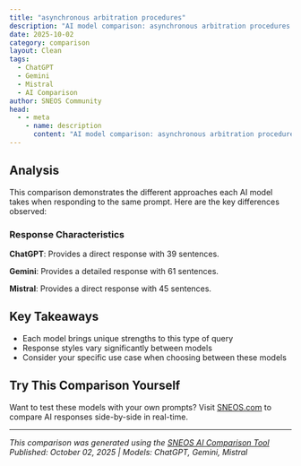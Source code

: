 ```yaml
---
title: "asynchronous arbitration procedures"
description: "AI model comparison: asynchronous arbitration procedures..."
date: 2025-10-02
category: comparison
layout: Clean
tags:
  - ChatGPT
  - Gemini
  - Mistral
  - AI Comparison
author: SNEOS Community
head:
  - - meta
    - name: description
      content: "AI model comparison: asynchronous arbitration procedures..."
---
```


<ChatComparison
  title="asynchronous arbitration procedures"
  prompt="asynchronous arbitration procedures"
  :responses='{
    "ChatGPT": "**Asynchronous arbitration procedures** refer to methods used to resolve conflicts or grant access to a shared resource (such as a communication bus, memory, or processor time) in systems where requests do not occur simultaneously with a global clock or where components operate asynchronously.\n\n### Context\nIn digital systems, arbitration is necessary when multiple devices or modules need to access a shared resource. In synchronous systems, arbitration often happens based on clock cycles. However, in asynchronous systems, there is no global clock, so arbitration must handle requests that can arrive at any time.\n\n---\n\n### Key Concepts of Asynchronous Arbitration\n\n1. **Asynchronous Systems**: Systems that operate without a global clock signal. Components communicate and coordinate by using handshake signals or event-driven protocols.\n\n2. **Resource Contention**: Multiple devices may request the same resource at unpredictable times.\n\n3. **Arbitration Goal**: To decide which request gets access without causing conflicts, deadlocks, or starvation, ensuring fairness and correctness.\n\n---\n\n### Common Asynchronous Arbitration Procedures\n\n1. **Handshake Protocols**\n   - Use request/acknowledge signal pairs.\n   - Each device sends a request signal; the arbiter sends an acknowledgment to grant access.\n   - The handshake ensures synchronization between requester and arbiter.\n\n2. **Mutual Exclusion Elements**\n   - Circuits like **Muller C-elements**, **set-reset latches**, or **arbiters** designed to enforce mutual exclusion in an asynchronous manner.\n   - The C-element outputs \u20181\u2019 only when all inputs are \u20181\u2019, used to coordinate request grants.\n\n3. **Asynchronous Priority Arbitration**\n   - Requests are given priority levels.\n   - The arbiter dynamically grants access based on priority without clocking.\n   - Often implemented with priority encoders combined with asynchronous handshakes.\n\n4. **Token Passing**\n   - A token circulates among the requesting devices.\n   - Only the device holding the token may access the resource.\n   - Token passing can be implemented asynchronously to grant access.\n\n5. **Request Queue with Event-Driven Control**\n   - Requests are queued, and events trigger arbitration.\n   - The arbiter grants access based on the queue state.\n   - The queue management is done asynchronously.\n\n---\n\n### Examples\n\n- **Asynchronous Bus Arbitration**: Devices request bus access using request lines; the arbiter uses a set of C-elements and handshake signals to grant access without a clock.\n  \n- **Asynchronous Mutex (Mutual Exclusion) Circuits**: Hardware circuits designed to prevent simultaneous access, allowing one requestor at a time.\n\n---\n\n### Advantages of Asynchronous Arbitration\n\n- No need for centralized clock distribution.\n- Can operate at variable speeds, improving power efficiency.\n- Suitable for systems where timing of requests is unpredictable.\n\n---\n\n### Challenges\n\n- Designing hazard-free circuits.\n- Avoiding deadlocks and starvation.\n- Ensuring fairness among competing requests.\n\n---\n\n### Summary Table\n\n| Arbitration Type         | Description                             | Example Implementations            |\n|-------------------------|---------------------------------------|----------------------------------|\n| Handshake arbitration   | Request/acknowledge signals coordinate resource access | Two-phase handshake protocols    |\n| Priority arbitration    | Grants access based on fixed priorities | Priority encoders \u002B handshake    |\n| Token passing           | Token circulates granting exclusive access | Ring network token passing       |\n| Mutex circuits          | Hardware mutual exclusion elements    | Muller C-element, arbiter circuits|\n| Queue-based arbitration | Event-driven queue management          | Asynchronous FIFO-based grant     |\n\n---\n\nIf you want, I can help you with specific designs or circuit examples for asynchronous arbiters!",
    "Gemini": "Asynchronous arbitration procedures are a class of arbitration mechanisms used in digital circuits and systems where the timing of events isn\u0027t globally synchronized by a central clock signal. This is in contrast to synchronous arbitration, where all decisions are made based on clock edges. Asynchronous arbitration is often used when dealing with multiple independent requests to access a shared resource (like memory, a bus, or a peripheral) in systems where clock domains are different, or where low power consumption is a primary concern.\n\nHere\u0027s a breakdown of key aspects, advantages, disadvantages, and common techniques:\n\n**Key Characteristics:**\n\n* **Clockless Operation:**  Decisions are made based on the order of arrival of request signals and the internal delays of the arbitration logic.\n* **Handshake Protocols:**  Asynchronous arbitration typically relies on handshaking protocols (e.g., request/acknowledge) to signal the availability and completion of access to the shared resource.\n* **Metastability Handling:** A fundamental challenge is dealing with metastability, a state where a flip-flop or latch might remain in an indeterminate state for a brief period if its setup and hold time requirements are violated.  Asynchronous arbitrators must include mechanisms to mitigate the effects of metastability, typically by using synchronizers.\n* **Event-Driven:**  The logic responds to changes in input signals rather than being triggered by clock edges.\n\n**Advantages of Asynchronous Arbitration:**\n\n* **Clock Domain Crossing (CDC) Handling:**  Excellent for interfacing between modules operating at different clock frequencies or without a common clock. This avoids the complexities and limitations of synchronous CDC techniques.\n* **Lower Power Consumption:**  Reduces dynamic power consumption because logic only switches when necessary. There\u0027s no power wasted on toggling flip-flops at a fixed clock frequency even when no requests are being made.\n* **Improved Robustness:**  Potentially more robust to process variations and environmental changes, as timing isn\u0027t as critical as in synchronous systems.\n* **Eliminates Clock Skew Problems:**  Avoids the issues associated with clock skew and jitter, which can cause timing violations in high-speed synchronous designs.\n* **Potential for Higher Speed (in specific scenarios):**  In some cases, the event-driven nature can lead to faster response times than clock-based arbitration, especially when arbitration decisions are quick.\n\n**Disadvantages of Asynchronous Arbitration:**\n\n* **Complexity:** Designing and verifying asynchronous circuits is significantly more complex than synchronous circuits.  It requires a deep understanding of timing hazards, race conditions, and metastability.\n* **Difficult Testing and Debugging:**  Debugging can be challenging due to the lack of a global clock signal.  Specialized tools and techniques are often required.\n* **Performance Variations:**  The arbitration time can vary depending on the order of arrival of requests and internal delays, leading to potentially less predictable performance than synchronous methods.\n* **Larger Area:**  Metastability handling circuits (synchronizers) and the asynchronous control logic can often increase the overall circuit area compared to synchronous designs.\n* **Tool Support:**  Fewer EDA tools and design methodologies are available specifically for asynchronous design.\n\n**Common Asynchronous Arbitration Techniques:**\n\n* **Mutual Exclusion (Mutex) Elements:** These circuits ensure that only one request is granted access at a time. They are fundamental building blocks for more complex asynchronous arbitration schemes.  Examples include the Arbiter latch (described below) and similar logic gates designed to ensure mutual exclusion.\n\n* **Synchronizers:**  Used to mitigate the effects of metastability.  A common technique is the double-flop synchronizer (two flip-flops in series).  The first flip-flop attempts to resolve the metastable state, and the second flip-flop provides an additional delay to further reduce the probability of a metastable output. The more critical the application, the more stages of synchronization are often implemented.\n\n* **Arbiter Latch (C-element or Muller C-element):** A key component in many asynchronous arbitrators. It has two inputs (typically request signals) and one output. The output goes high only when *both* inputs are high.  It then *holds* that high state until *both* inputs go low.  This behavior provides mutual exclusion because if both inputs rise simultaneously, the internal delays and transistor characteristics will determine which input causes the output to rise first, thereby blocking the other input.\n\n* **Priority Arbiters:**  Assign a priority to each requesting device.  If multiple requests are active simultaneously, the device with the highest priority is granted access.\n\n* **Round-Robin Arbiters:**  Grant access to requesting devices in a rotating order. This helps to ensure fairness and prevent starvation, where a device might be indefinitely denied access.\n\n* **Daisy-Chain Arbitration:** One device is granted access, and it then passes the grant signal to the next device in the chain if it doesn\u0027t need the resource. This is simple to implement but can be slow for devices further down the chain.\n\n**Design Considerations:**\n\n* **Metastability Analysis:**  Careful analysis is essential to determine the probability of metastability and ensure that the synchronizer design provides an acceptable level of protection.\n\n* **Timing Hazards and Race Conditions:**  Thorough simulation and formal verification techniques are crucial to identify and eliminate timing hazards and race conditions that could lead to incorrect behavior.\n\n* **Handshaking Protocol Design:**  The choice of handshaking protocol (e.g., two-phase, four-phase) can significantly impact performance and complexity.\n\n* **Power Consumption Optimization:**  Techniques like clock gating (though not directly applicable in a clockless system), careful logic minimization, and optimizing transistor sizes can help to reduce power consumption.\n\n**Applications:**\n\n* **Clock Domain Crossing (CDC) interfaces:** Used extensively in systems where different modules operate with different clock frequencies or are completely asynchronous.\n* **Network-on-Chip (NoC) Routers:**  Asynchronous arbitration is used in NoC routers to manage access to shared resources, such as input buffers and output ports.\n* **Low-Power Systems:**  Beneficial in battery-powered devices and other applications where low power consumption is a primary requirement.\n* **Interface Controllers:** Managing access to shared peripherals in embedded systems.\n* **High-Performance Computing:**  Specific applications where asynchronous operation can provide performance advantages.\n\n**Tools and Languages:**\n\n* **Asynchronous Circuit Simulators:** Traditional SPICE simulators can be used, but they are not specifically designed for asynchronous circuits.\n* **Formal Verification Tools:** Essential for verifying the correctness of asynchronous designs and proving properties such as mutual exclusion and deadlock freedom.\n* **Hardware Description Languages (HDLs):** Standard HDLs like Verilog and VHDL can be used to describe asynchronous circuits, but special care is needed to model timing dependencies accurately.  Extensions and libraries specifically for asynchronous design exist.\n* **Specialized Tools:**  Some specialized tools and methodologies are available for asynchronous design, but they are not as widely adopted as tools for synchronous design.\n\nIn summary, asynchronous arbitration offers significant advantages in specific applications, particularly those involving clock domain crossing and low power consumption. However, the increased complexity and design challenges mean it is often reserved for specialized systems where the benefits outweigh the drawbacks.  The key to successful asynchronous design is a deep understanding of the underlying principles and the careful use of appropriate tools and techniques.\n",
    "Mistral": "Asynchronous arbitration procedures are methods used to manage access to shared resources in systems where components operate independently and at different speeds. These procedures are crucial in environments like computer networks, multi-processor systems, and distributed systems where multiple entities may need to access a common resource simultaneously. Here are some common asynchronous arbitration procedures:\n\n1. **Token Passing**:\n   - **Description**: A token is passed among the entities in a predefined order. Only the entity holding the token can access the shared resource.\n   - **Advantages**: Simple to implement and ensures fairness.\n   - **Disadvantages**: Can introduce latency if the token has to travel through many entities before reaching the one that needs access.\n\n2. **Polling**:\n   - **Description**: A central controller polls each entity in turn to see if it needs access to the shared resource.\n   - **Advantages**: Centralized control can simplify management.\n   - **Disadvantages**: Can be inefficient if many entities do not need access, leading to wasted polling cycles.\n\n3. **Daisy Chain**:\n   - **Description**: Entities are connected in a chain, and each entity passes a request signal down the chain until it reaches the shared resource.\n   - **Advantages**: Simple and straightforward.\n   - **Disadvantages**: Can be slow if the chain is long, and a failure in one entity can disrupt the entire chain.\n\n4. **Round Robin**:\n   - **Description**: Each entity gets a turn to access the shared resource in a cyclic order.\n   - **Advantages**: Ensures fairness and is easy to implement.\n   - **Disadvantages**: Can introduce latency if the number of entities is large.\n\n5. **Priority-Based Arbitration**:\n   - **Description**: Each entity is assigned a priority, and the entity with the highest priority gets access to the shared resource.\n   - **Advantages**: Can be tailored to give more important tasks faster access.\n   - **Disadvantages**: Lower-priority entities may experience starvation if higher-priority entities are frequently requesting access.\n\n6. **First-Come, First-Served (FCFS)**:\n   - **Description**: Requests are handled in the order they are received.\n   - **Advantages**: Simple and fair.\n   - **Disadvantages**: Can lead to long wait times for later requests if earlier requests take a long time to complete.\n\n7. **Random Access**:\n   - **Description**: Entities randomly attempt to access the shared resource, often with a backoff mechanism to reduce collisions.\n   - **Advantages**: Simple and can be efficient in low-contention scenarios.\n   - **Disadvantages**: Can lead to collisions and inefficiencies in high-contention scenarios.\n\n8. **Least Recently Used (LRU)**:\n   - **Description**: The entity that has not accessed the resource for the longest time gets priority.\n   - **Advantages**: Ensures fairness and prevents starvation.\n   - **Disadvantages**: Can be complex to implement and manage.\n\n9. **Time-Division Multiplexing (TDM)**:\n   - **Description**: Time is divided into slots, and each entity is assigned a specific time slot for access.\n   - **Advantages**: Predictable and can ensure fairness.\n   - **Disadvantages**: Can be inefficient if some entities do not need their assigned slots.\n\n10. **Carrier Sense Multiple Access (CSMA)**:\n    - **Description**: Entities listen to the shared resource before transmitting. If the resource is free, they transmit; otherwise, they wait.\n    - **Advantages**: Simple and efficient in low-contention scenarios.\n    - **Disadvantages**: Can lead to collisions and inefficiencies in high-contention scenarios.\n\nEach of these procedures has its own strengths and weaknesses, and the choice of which to use depends on the specific requirements and constraints of the system in question."
  }'
  published-date="00:21"
/>

## Analysis

This comparison demonstrates the different approaches each AI model takes when responding to the same prompt. Here are the key differences observed:

### Response Characteristics

**ChatGPT**: Provides a direct response with 39 sentences. 

**Gemini**: Provides a detailed response with 61 sentences. 

**Mistral**: Provides a direct response with 45 sentences. 

## Key Takeaways

- Each model brings unique strengths to this type of query
- Response styles vary significantly between models
- Consider your specific use case when choosing between these models

## Try This Comparison Yourself

Want to test these models with your own prompts? Visit [SNEOS.com](https://sneos.com) to compare AI responses side-by-side in real-time.

---

*This comparison was generated using the [SNEOS AI Comparison Tool](https://sneos.com)*
*Published: October 02, 2025 | Models: ChatGPT, Gemini, Mistral*
